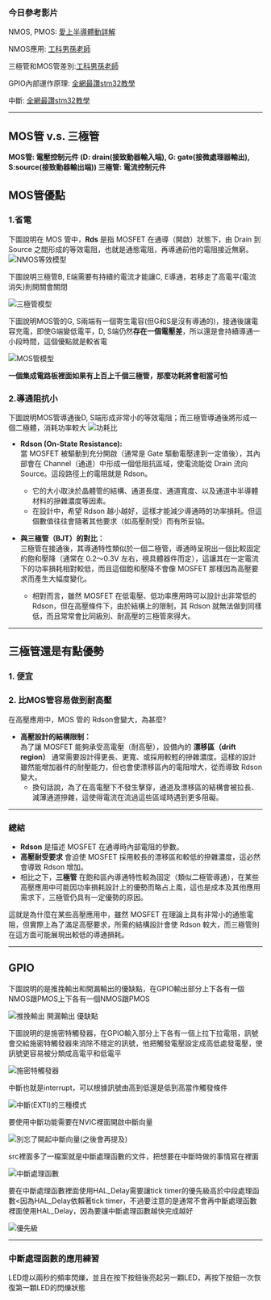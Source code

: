 ### 今日參考影片

NMOS, PMOS: [愛上半導體動詳解](https://www.youtube.com/watch?v=HtE6inJg2XQ)

NMOS應用: [工科男孫老師](https://www.youtube.com/watch?v=fdaP0KGb954)

三極管和MOS管差別:[工科男孫老師](https://www.youtube.com/watch?v=SCLXFMR-UcQ)

GPIO內部運作原理: [全網最讚stm32教學](https://www.youtube.com/watch?v=WhHHK5vr1v0&list=PLXhqpdHvPB_FgFjNr1a2qU0JlrRVSY25q&index=6)

中斷: [全網最讚stm32教學](https://www.youtube.com/watch?v=BGsU4xPXcSw&list=PLXhqpdHvPB_FgFjNr1a2qU0JlrRVSY25q&index=7)

---
## MOS管 v.s. 三極管

**MOS管: 電壓控制元件 (D: drain(接致動器輸入端), G: gate(接微處理器輸出), S:source(接致動器輸出端))
三極管: 電流控制元件**

## MOS管優點

### 1.省電
下圖說明在 MOS 管中，**Rds** 是指 MOSFET 在通導（開啟）狀態下，由 Drain 到 Source 之間形成的等效電阻，也就是通態電阻，再導通前他的電阻接近無窮。
![NMOS等效模型](image-6.png)

下圖說明三極管B, E端需要有持續的電流才能讓C, E導通，若移走了高電平(電流消失)則開關會關閉

![三極管模型](image-7.png)

下圖說明MOS管的G, S兩端有一個寄生電容(但G和S是沒有導通的)，接通後讓電容充電，即使G端變低電平，D, S端仍然**存在一個電壓差**，所以還是會持續導通一小段時間，這個優點就是較省電

![MOS管模型](image-8.png)

**一個集成電路板裡面如果有上百上千個三極管，那麼功耗將會相當可怕**

### 2.導通阻抗小

下圖說明MOS管導通後D, S端形成非常小的等效電阻；而三極管導通後將形成一個二極體，消耗功率較大
![功耗比](image-9.png)

- **Rdson (On-State Resistance):**  
  當 MOSFET 被驅動到充分開啟（通常是 Gate 驅動電壓達到一定值後），其內部會在 Channel（通道）中形成一個低阻抗區域，使電流能從 Drain 流向 Source。這段路徑上的電阻就是 Rdson。  
  - 它的大小取決於晶體管的結構、通道長度、通道寬度、以及通道中半導體材料的摻雜濃度等因素。
  - 在設計中，希望 Rdson 越小越好，這樣才能減少導通時的功率損耗。但這個數值往往會隨著其他要求（如高壓耐受）而有所妥協。

- **與三極管（BJT）的對比：**  
  三極管在接通後，其導通特性類似於一個二極管，導通時呈現出一個比較固定的飽和壓降（通常在 0.2～0.3V 左右，視具體器件而定），這讓其在一定電流下的功率損耗相對較低，而且這個飽和壓降不會像 MOSFET 那樣因為高壓要求而產生大幅度變化。  
  - 相對而言，雖然 MOSFET 在低電壓、低功率應用時可以設計出非常低的 Rdson，但在高壓條件下，由於結構上的限制，其 Rdson 就無法做到同樣低，而且常常會比同級別、耐高壓的三極管來得大。

---

## 三極管還是有點優勢

### 1. 便宜

### 2. 比MOS管容易做到耐高壓
在高壓應用中，MOS 管的 Rdson會變大，為甚麼?

- **高壓設計的結構限制：**  
  為了讓 MOSFET 能夠承受高電壓（耐高壓），設備內的 **漂移區（drift region）** 通常需要設計得更長、更寬、或採用較輕的摻雜濃度。這樣的設計雖然能增加器件的耐壓能力，但也會使漂移區內的電阻增大，從而導致 Rdson 變大。  
  - 換句話說，為了在高電壓下不發生擊穿，通道及漂移區的結構會被拉長、減薄通道摻雜，這使得電流在流過這些區域時遇到更多阻礙。

--- 

### 總結

- **Rdson** 是描述 MOSFET 在通導時內部電阻的參數。
- **高壓耐受要求** 會迫使 MOSFET 採用較長的漂移區和較低的摻雜濃度，這必然會導致 Rdson 增加。
- 相比之下，**三極管** 在飽和區內導通特性較為固定（類似二極管導通），在某些高壓應用中可能因功率損耗設計上的優勢而略占上風，這也是成本及其他應用需求下，三極管仍具有一定優勢的原因。

這就是為什麼在某些高壓應用中，雖然 MOSFET 在理論上具有非常小的通態電阻，但實際上為了滿足高壓要求，所需的結構設計會使 Rdson 較大，而三極管則在這方面可能展現出較低的導通損耗。

---

## GPIO

下圖說明的是推挽輸出和開漏輸出的優缺點，在GPIO輸出部分上下各有一個NMOS跟PMOS上下各有一個NMOS跟PMOS

![推挽輸出 開漏輸出 優缺點](image.png)

下圖說明的是施密特觸發器，在GPIO輸入部分上下各有一個上拉下拉電阻，訊號會交給施密特觸發器來消除不穩定的訊號，他把觸發電壓設定成高低處發電壓，使訊號更容易被分類成高電平和低電平

![施密特觸發器](image-1.png)

中斷也就是interrupt，可以根據訊號由高到低還是低到高當作觸發條件

![中斷(EXTI)的三種模式](image-2.png)

要使用中斷功能需要在NVIC裡面開啟中斷向量

![別忘了開起中斷向量(之後會再提及)](image-3.png)

src裡面多了一檔案就是中斷處理函數的文件，把想要在中斷時做的事情寫在裡面

![中斷處理函數](image-4.png)

要在中斷處理函數裡面使用HAL_Delay需要讓tick timer的優先級高於中段處理函數<因為HAL_Delay依賴著tick timer，不過要注意的是通常不會再中斷處理函數裡面使用HAL_Delay，因為要讓中斷處理函數越快完成越好

![優先級](image-5.png)

---

### 中斷處理函數的應用練習

LED燈以兩秒的頻率閃爍，並且在按下按鈕後亮起另一顆LED，再按下按鈕一次恢復第一顆LED的閃爍狀態

